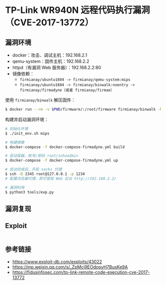 # TP-Link WR940N 远程代码执行漏洞（CVE-2017-13772）

## 漏洞环境

- docker：攻击、调试主机：192.168.2.1
- qemu-system：固件主机：192.168.2.2
- httpd（有漏洞 Web 服务器）：192.168.2.2:80
- 镜像依赖：
  - `firmianay/ubuntu1604 -> firmianay/qemu-system:mips`
  - `firmianay/ubuntu1604 -> firmianay/binwalk:noentry -> firmianay/firmadyne（或者 firmianay/firmae）`

使用 `firmianay/binwalk` 解压固件：

```sh
$ docker run --rm -v $PWD/firmware/:/root/firmware firmianay/binwalk -Mer "/root/firmware/wr940nv4_us_3_16_9_up_boot(160617).bin"
```

构建并启动漏洞环境：

```sh
# 初始化环境
$ ./init_env.sh mips

# 构建镜像
$ docker-compose -f docker-compose-firmadyne.yml build

# 启动容器，账号/密码 root/sohoadmin
$ docker-compose -f docker-compose-firmadyne.yml up

# 启动完成后，开启 socks 代理
$ ssh -D 2345 root@127.0.0.1 -p 1234
# 配置浏览器代理，即可登陆 Web 后台 http://192.168.2.2/

# 漏洞利用
$ python3 tools/exp.py
```

## 漏洞复现

## Exploit

```py

```

## 参考链接

- <https://www.exploit-db.com/exploits/43022>
- <https://mp.weixin.qq.com/s/_ZpMcj9EOdopyH7BusKe9A>
- <https://fidusinfosec.com/tp-link-remote-code-execution-cve-2017-13772>
